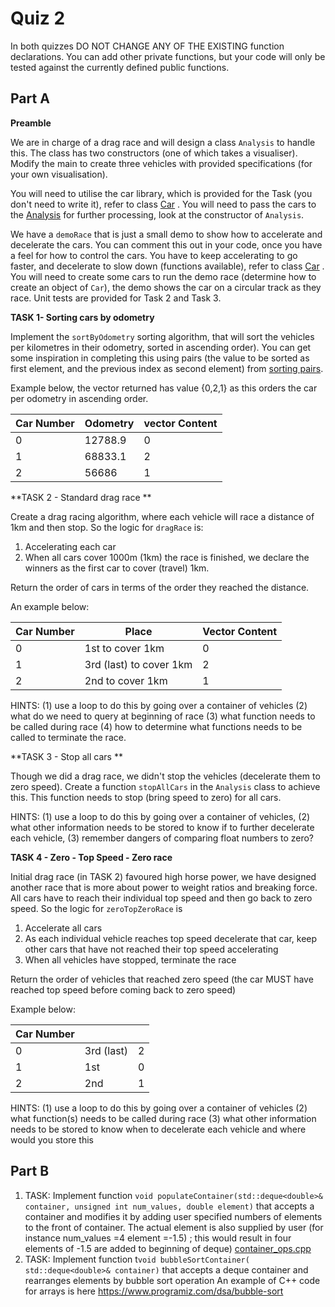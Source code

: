 Quiz 2
======

In both quizzes DO NOT CHANGE ANY OF THE EXISTING function declarations. You can add other private functions, but your code will only be tested against the currently defined public functions.

Part A
------

**Preamble**

We are in charge of a drag race and will design a class `Analysis` to handle this. The class has two constructors (one of which takes a visualiser). Modify the main to create three vehicles with provided specifications (for your own visualisation). 

You will need to utilise the car library, which is provided for the Task (you don't need to write it), refer to class [Car](./a1/dep/include/car.h) . You will need to pass the cars to the [Analysis](./a1/analysis.h) for further processing, look at the constructor of `Analysis`.

We have a `demoRace` that is just a small demo to show how to accelerate and decelerate the cars.  You can comment this out in your code, once you have a feel for how to control the cars. You have to keep accelerating to go faster, and decelerate to slow down (functions available), refer to class [Car](./a1/dep/include/car.h) . You will need to create some cars to run the demo race (determine how to create an object of `Car`), the demo shows the car on a circular track as they race. Unit tests are provided for Task 2 and Task 3.

**TASK 1- Sorting cars by odometry**

Implement the `sortByOdometry` sorting algorithm, that will sort the vehicles per kilometres in their odometry, sorted in ascending order). You can get some inspiration in completing this using pairs (the value to be sorted as first element, and the previous index as second element) from [sorting pairs](https://www.geeksforgeeks.org/keep-track-of-previous-indexes-after-sorting-a-vector-in-c-stl/).

Example below, the vector returned has value {0,2,1} as this orders the car per odometry in ascending order.

| Car Number | Odometry | vector Content |
| ---------- | -------- | -------------- |
| 0          | 12788.9  | 0              |
| 1          | 68833.1  | 2              |
| 2          | 56686    | 1              |

**TASK 2 - Standard drag race **

Create a drag racing algorithm, where each vehicle will race a distance of 1km and then stop. So the logic for `dragRace` is:

  1. Accelerating each car 
  2. When all cars cover 1000m (1km) the race is finished, we declare the winners as the first car to cover (travel) 1km. 

 Return the order of cars in terms of the order they reached the distance.

An example below:

| Car Number | Place                   | Vector Content |
| ---------- | ----------------------- | -------------- |
| 0          | 1st to cover 1km        | 0              |
| 1          | 3rd (last) to cover 1km | 2              |
| 2          | 2nd to cover 1km        | 1              |

HINTS: (1) use a loop to do this by going over a container of vehicles (2) what do we need to query at beginning of race (3) what function needs to be called during race (4) how to determine what functions needs to be called to terminate the race.

**TASK 3 - Stop all cars  **

Though we did a drag race, we didn't stop the vehicles (decelerate them to zero speed). Create a function `stopAllCars` in the `Analysis` class to achieve this. This function needs to stop (bring speed to zero) for all cars.

HINTS: (1) use a loop to do this by going over a container of vehicles, (2) what other information needs to be stored to know if to further decelerate each vehicle, (3) remember dangers of comparing float numbers to zero?

**TASK 4 -  Zero - Top Speed - Zero race**

Initial drag race (in TASK 2) favoured high horse power, we have designed another race that is more about power to weight ratios and breaking force. All cars have to reach their individual top speed and then go back to zero speed.  So the logic for `zeroTopZeroRace` is

 1. Accelerate all cars
 2. As each individual vehicle reaches top speed decelerate that car, keep other cars that have not reached their top speed accelerating
 3. When all vehicles have stopped, terminate the race

 Return the order of vehicles that reached zero speed (the car MUST have reached top speed before coming back to zero speed)

Example below:

| Car Number |            |      |
| ---------- | ---------- | ---- |
| 0          | 3rd (last) | 2    |
| 1          | 1st        | 0    |
| 2          | 2nd        | 1    |



HINTS: (1) use a loop to do this by going over a container of vehicles (2) what function(s) needs to be called during race (3) what other information needs to be stored to know when to decelerate each vehicle and where would you store this


Part B
------

1) TASK: Implement function `void populateContainer(std::deque<double>& container, unsigned int num_values, double element)` that accepts a container and modifies it by adding user specified numbers of elements to the front of container. The actual element is also supplied by user (for instance num_values =4 element =-1.5) ; this would result in four elements of -1.5 are added to beginning of deque)  [container_ops.cpp](./a/container_ops.cpp)
2) TASK: Implement function t`void bubbleSortContainer( std::deque<double>& container)` that accepts a deque container and rearranges elements by bubble sort operation An example of C++ code for arrays is here https://www.programiz.com/dsa/bubble-sort 

